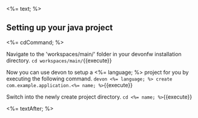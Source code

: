 <%= text; %>

## Setting up your java project

<%= cdCommand; %>

Navigate to the 'workspaces/main/' folder in your devonfw installation directory.
`cd workspaces/main/`{{execute}}

Now you can use devon to setup a <%= language; %>  project for you by executing the following command.
`devon <%= language; %> create com.example.application.<%= name; %>`{{execute}}

Switch into the newly create project directory.
`cd <%= name; %>`{{execute}}

<%= textAfter; %>